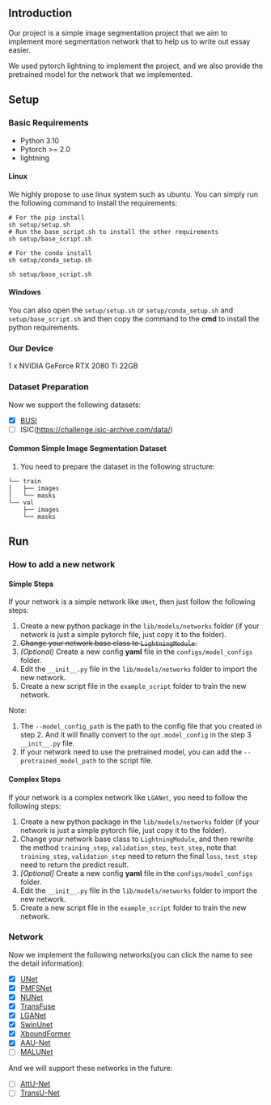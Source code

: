 ## Introduction

Our project is a simple image segmentation project that we aim to implement more segmentation network that to help us to
write out essay easier.

We used pytorch lightning to implement the project, and we also provide the pretrained model for the network that we
implemented.



## Setup

### Basic Requirements

- Python 3.10
- Pytorch >= 2.0
- lightning

#### Linux

We highly propose to use linux system such as ubuntu. You can simply run the following command to install the
requirements:

```shell
# For the pip install
sh setup/setup.sh 
# Run the base_script.sh to install the other requirements
sh setup/base_script.sh
``` 

```shell
# For the conda install
sh setup/conda_setup.sh

sh setup/base_script.sh
```

#### Windows

You can also open the `setup/setup.sh` or `setup/conda_setup.sh` and `setup/base_script.sh` and then copy the command to
the **cmd** to install the python requirements.

### Our Device
1 x NVIDIA GeForce RTX 2080 Ti 22GB

### Dataset Preparation

Now we support the following datasets:

- [x] [BUSI](docs/dataset/BUSI/BUSI.md)
- [ ] ISIC(https://challenge.isic-archive.com/data/)

#### Common Simple Image Segmentation Dataset

1. You need to prepare the dataset in the following structure:

```
└── train
│   ├── images
│   └── masks
└── val
    ├── images
    └── masks
```

## Run

### How to add a new network

#### Simple Steps
If your network is a simple network like `UNet`, then just follow the following steps:

1. Create a new python package in the `lib/models/networks` folder (if your network is just a simple pytorch file, just
   copy it to the folder).
2. ~~Change your network base class to `LightningModule`.~~
3. *(Optional)* Create a new config **yaml** file in the `configs/model_configs` folder.
4. Edit the `__init__.py` file in the `lib/models/networks` folder to import the new network.
5. Create a new script file in the `example_script` folder to train the new network.

Note:
1. The `--model_config_path` is the path to the config file that you created in step 2. And it will finally convert to
the `opt.model_config` in the step 3 `__init__.py` file.
2. If your network need to use the pretrained model, you can add the `--pretrained_model_path` to the script file.

#### Complex Steps
If your network is a complex network like `LGANet`, you need to follow the following steps:

1. Create a new python package in the `lib/models/networks` folder (if your network is just a simple pytorch file, just
   copy it to the folder).
2. Change your network base class to `LightningModule`, and then rewrite the method `training_step`, `validation_step`,
   `test_step`, note that `training_step`, `validation_step` need to return the final `loss`, `test_step` need to return the predict result.
3. *\[Optional\]* Create a new config **yaml** file in the `configs/model_configs` folder.
4. Edit the `__init__.py` file in the `lib/models/networks` folder to import the new network.
5. Create a new script file in the `example_script` folder to train the new network.

### Network

Now we implement the following networks(you can click the name to see the detail information):

- [x] [UNet](docs/network/UNet.md)
- [x] [PMFSNet](docs/network/PMFSNet.md)
- [x] [NUNet](docs/network/NUNet.md)
- [x] [TransFuse](docs/network/TransFuse.md)
- [x] [LGANet](docs/network/LGANet.md)
- [x] [SwinUnet](docs/network/SwinUnet.md)
- [x] [XboundFormer](docs/network/XboundFormer.md)
- [x] [AAU-Net](docs/network/AAUNet.md)
- [ ] [MALUNet]()

And we will support these networks in the future:
- [ ] [AttU-Net](https://github.com/ozan-oktay/Attention-Gated-Networks)
- [ ] [TransU-Net](https://github.com/Beckschen/TransUNet)
